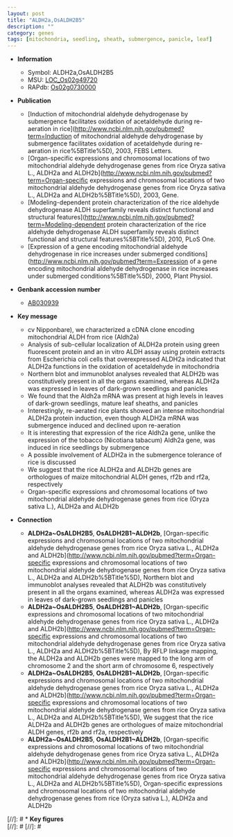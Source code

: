 ```yaml
---
layout: post
title: "ALDH2a,OsALDH2B5"
description: ""
category: genes
tags: [mitochondria, seedling, sheath, submergence, panicle, leaf]
---
```


* **Information**  
    + Symbol: ALDH2a,OsALDH2B5  
    + MSU: [LOC_Os02g49720](http://rice.plantbiology.msu.edu/cgi-bin/ORF_infopage.cgi?orf=LOC_Os02g49720)  
    + RAPdb: [Os02g0730000](http://rapdb.dna.affrc.go.jp/viewer/gbrowse_details/irgsp1?name=Os02g0730000)  

* **Publication**  
    + [Induction of mitochondrial aldehyde dehydrogenase by submergence facilitates oxidation of acetaldehyde during re-aeration in rice](http://www.ncbi.nlm.nih.gov/pubmed?term=Induction of mitochondrial aldehyde dehydrogenase by submergence facilitates oxidation of acetaldehyde during re-aeration in rice%5BTitle%5D), 2003, FEBS Letters.
    + [Organ-specific expressions and chromosomal locations of two mitochondrial aldehyde dehydrogenase genes from rice Oryza sativa L., ALDH2a and ALDH2b](http://www.ncbi.nlm.nih.gov/pubmed?term=Organ-specific expressions and chromosomal locations of two mitochondrial aldehyde dehydrogenase genes from rice Oryza sativa L., ALDH2a and ALDH2b%5BTitle%5D), 2003, Gene.
    + [Modeling-dependent protein characterization of the rice aldehyde dehydrogenase ALDH superfamily reveals distinct functional and structural features](http://www.ncbi.nlm.nih.gov/pubmed?term=Modeling-dependent protein characterization of the rice aldehyde dehydrogenase ALDH superfamily reveals distinct functional and structural features%5BTitle%5D), 2010, PLoS One.
    + [Expression of a gene encoding mitochondrial aldehyde dehydrogenase in rice increases under submerged conditions](http://www.ncbi.nlm.nih.gov/pubmed?term=Expression of a gene encoding mitochondrial aldehyde dehydrogenase in rice increases under submerged conditions%5BTitle%5D), 2000, Plant Physiol.

* **Genbank accession number**  
    + [AB030939](http://www.ncbi.nlm.nih.gov/nuccore/AB030939)

* **Key message**  
    + cv Nipponbare), we characterized a cDNA clone encoding mitochondrial ALDH from rice (Aldh2a)
    + Analysis of sub-cellular localization of ALDH2a protein using green fluorescent protein and an in vitro ALDH assay using protein extracts from Escherichia coli cells that overexpressed ALDH2a indicated that ALDH2a functions in the oxidation of acetaldehyde in mitochondria
    + Northern blot and immunoblot analyses revealed that ALDH2b was constitutively present in all the organs examined, whereas ALDH2a was expressed in leaves of dark-grown seedlings and panicles
    + We found that the Aldh2a mRNA was present at high levels in leaves of dark-grown seedlings, mature leaf sheaths, and panicles
    + Interestingly, re-aerated rice plants showed an intense mitochondrial ALDH2a protein induction, even though ALDH2a mRNA was submergence induced and declined upon re-aeration
    + It is interesting that expression of the rice Aldh2a gene, unlike the expression of the tobacco (Nicotiana tabacum) Aldh2a gene, was induced in rice seedlings by submergence
    + A possible involvement of ALDH2a in the submergence tolerance of rice is discussed
    + We suggest that the rice ALDH2a and ALDH2b genes are orthologues of maize mitochondrial ALDH genes, rf2b and rf2a, respectively
    + Organ-specific expressions and chromosomal locations of two mitochondrial aldehyde dehydrogenase genes from rice (Oryza sativa L.), ALDH2a and ALDH2b

* **Connection**  
    + __ALDH2a~OsALDH2B5__, __OsALDH2B1~ALDH2b__, [Organ-specific expressions and chromosomal locations of two mitochondrial aldehyde dehydrogenase genes from rice Oryza sativa L., ALDH2a and ALDH2b](http://www.ncbi.nlm.nih.gov/pubmed?term=Organ-specific expressions and chromosomal locations of two mitochondrial aldehyde dehydrogenase genes from rice Oryza sativa L., ALDH2a and ALDH2b%5BTitle%5D), Northern blot and immunoblot analyses revealed that ALDH2b was constitutively present in all the organs examined, whereas ALDH2a was expressed in leaves of dark-grown seedlings and panicles
    + __ALDH2a~OsALDH2B5__, __OsALDH2B1~ALDH2b__, [Organ-specific expressions and chromosomal locations of two mitochondrial aldehyde dehydrogenase genes from rice Oryza sativa L., ALDH2a and ALDH2b](http://www.ncbi.nlm.nih.gov/pubmed?term=Organ-specific expressions and chromosomal locations of two mitochondrial aldehyde dehydrogenase genes from rice Oryza sativa L., ALDH2a and ALDH2b%5BTitle%5D), By RFLP linkage mapping, the ALDH2a and ALDH2b genes were mapped to the long arm of chromosome 2 and the short arm of chromosome 6, respectively
    + __ALDH2a~OsALDH2B5__, __OsALDH2B1~ALDH2b__, [Organ-specific expressions and chromosomal locations of two mitochondrial aldehyde dehydrogenase genes from rice Oryza sativa L., ALDH2a and ALDH2b](http://www.ncbi.nlm.nih.gov/pubmed?term=Organ-specific expressions and chromosomal locations of two mitochondrial aldehyde dehydrogenase genes from rice Oryza sativa L., ALDH2a and ALDH2b%5BTitle%5D), We suggest that the rice ALDH2a and ALDH2b genes are orthologues of maize mitochondrial ALDH genes, rf2b and rf2a, respectively
    + __ALDH2a~OsALDH2B5__, __OsALDH2B1~ALDH2b__, [Organ-specific expressions and chromosomal locations of two mitochondrial aldehyde dehydrogenase genes from rice Oryza sativa L., ALDH2a and ALDH2b](http://www.ncbi.nlm.nih.gov/pubmed?term=Organ-specific expressions and chromosomal locations of two mitochondrial aldehyde dehydrogenase genes from rice Oryza sativa L., ALDH2a and ALDH2b%5BTitle%5D), Organ-specific expressions and chromosomal locations of two mitochondrial aldehyde dehydrogenase genes from rice (Oryza sativa L.), ALDH2a and ALDH2b

[//]: # * **Key figures**  
[//]: # 
[//]: # 
